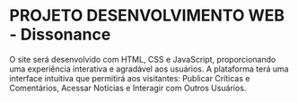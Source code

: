 # PROJETO DESENVOLVIMENTO WEB - Dissonance

O site será desenvolvido com HTML, CSS e JavaScript, proporcionando uma experiência interativa e agradável aos usuários. A plataforma terá uma interface intuitiva que permitirá aos visitantes: Publicar Críticas e Comentários, Acessar Notícias e Interagir com Outros Usuários.
